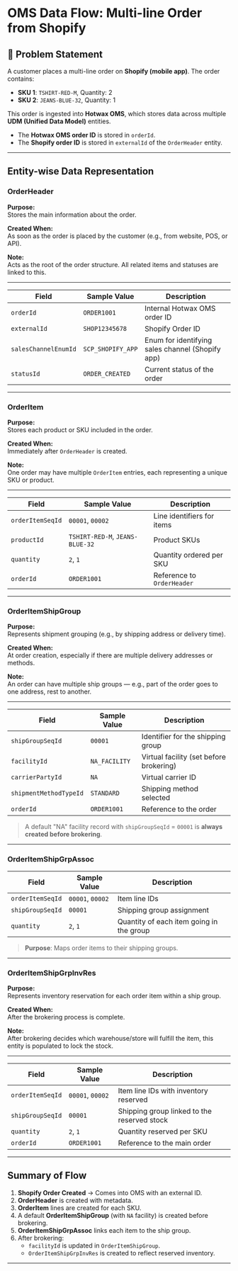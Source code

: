 # OMS Data Flow: Multi-line Order from Shopify

## 📌 Problem Statement

A customer places a multi-line order on **Shopify (mobile app)**. The order contains:

- **SKU 1**: `TSHIRT-RED-M`, Quantity: 2  
- **SKU 2**: `JEANS-BLUE-32`, Quantity: 1  

This order is ingested into **Hotwax OMS**, which stores data across multiple **UDM (Unified Data Model)** entities.

- The **Hotwax OMS order ID** is stored in `orderId`.  
- The **Shopify order ID** is stored in `externalId` of the `OrderHeader` entity.

---

## Entity-wise Data Representation

### OrderHeader
**Purpose:**  
Stores the main information about the order.

**Created When:**  
As soon as the order is placed by the customer (e.g., from website, POS, or API).

**Note:**  
Acts as the root of the order structure. All related items and statuses are linked to this.

---

| Field              | Sample Value          | Description                                 |
|-------------------|-----------------------|---------------------------------------------|
| `orderId`         | `ORDER1001`           | Internal Hotwax OMS order ID                |
| `externalId`      | `SHOP12345678`        | Shopify Order ID                            |
| `salesChannelEnumId` | `SCP_SHOPIFY_APP` | Enum for identifying sales channel (Shopify app) |
| `statusId`        | `ORDER_CREATED`       | Current status of the order                 |



---

### OrderItem
**Purpose:**  
Stores each product or SKU included in the order.

**Created When:**  
Immediately after `OrderHeader` is created.

**Note:**  
One order may have multiple `OrderItem` entries, each representing a unique SKU or product.

---


| Field              | Sample Value               | Description                            |
|-------------------|----------------------------|----------------------------------------|
| `orderItemSeqId`  | `00001`, `00002`           | Line identifiers for items             |
| `productId`       | `TSHIRT-RED-M`, `JEANS-BLUE-32` | Product SKUs                        |
| `quantity`        | `2`, `1`                   | Quantity ordered per SKU               |
| `orderId`         | `ORDER1001`                | Reference to `OrderHeader`             |



---

###  OrderItemShipGroup
**Purpose:**  
Represents shipment grouping (e.g., by shipping address or delivery time).

**Created When:**  
At order creation, especially if there are multiple delivery addresses or methods.

**Note:**  
An order can have multiple ship groups — e.g., part of the order goes to one address, rest to another.

---

| Field                  | Sample Value        | Description                                             |
|-----------------------|---------------------|---------------------------------------------------------|
| `shipGroupSeqId`      | `00001`             | Identifier for the shipping group                      |
| `facilityId`          | `NA_FACILITY`       | Virtual facility (set before brokering)            |
| `carrierPartyId`      | `NA`                | Virtual carrier ID                                 |
| `shipmentMethodTypeId`| `STANDARD`          | Shipping method selected                               |
| `orderId`             | `ORDER1001`         | Reference to the order                                 |

> A default "NA" facility record with `shipGroupSeqId` = `00001` is **always created before brokering**.

---

###  OrderItemShipGrpAssoc


| Field              | Sample Value            | Description                                            |
|-------------------|-------------------------|--------------------------------------------------------|
| `orderItemSeqId`  | `00001`, `00002`        | Item line IDs                                          |
| `shipGroupSeqId`  | `00001`                 | Shipping group assignment                             |
| `quantity`        | `2`, `1`                | Quantity of each item going in the group              |

> **Purpose**: Maps order items to their shipping groups.

---

###  OrderItemShipGrpInvRes
**Purpose:**  
Represents inventory reservation for each order item within a ship group.

**Created When:**  
After the brokering process is complete.


**Note:**  
After brokering decides which warehouse/store will fulfill the item, this entity is populated to lock the stock.

---

| Field              | Sample Value           | Description                                             |
|-------------------|------------------------|---------------------------------------------------------|
| `orderItemSeqId`  | `00001`, `00002`       | Item line IDs with inventory reserved                  |
| `shipGroupSeqId`  | `00001`                | Shipping group linked to the reserved stock            |
| `quantity`        | `2`, `1`               | Quantity reserved per SKU                              |
| `orderId`         | `ORDER1001`            | Reference to the main order                            |



---

##  Summary of Flow

1. **Shopify Order Created** → Comes into OMS with an external ID.
2. **OrderHeader** is created with metadata.
3. **OrderItem** lines are created for each SKU.
4. A default **OrderItemShipGroup** (with `NA` facility) is created before brokering.
5. **OrderItemShipGrpAssoc** links each item to the ship group.
6. After brokering:
    - `facilityId` is updated in `OrderItemShipGroup`.
    - `OrderItemShipGrpInvRes` is created to reflect reserved inventory.

---

